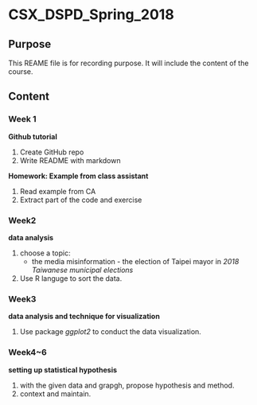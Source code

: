 # CSX_DSPD_Spring_2018

## Purpose
This REAME file is for recording purpose. It will include the content of the course. 

## Content

### Week 1
**Github tutorial**
<ol>
<li>Create GitHub repo</li>
<li>Write README with markdown</li>
</ol>

**Homework: Example from class assistant**
<ol>
<li>Read example from CA</li>
<li>Extract part of the code and exercise</li>
</ol>

### Week2
**data analysis**
1. choose a topic: 
      * the media misinformation - the election of Taipei mayor in *2018 Taiwanese municipal elections*
2. Use R languge to sort the data.

### Week3
**data analysis and technique for visualization**
1. Use package *ggplot2* to conduct the data visualization.

### Week4~6
**setting up statistical hypothesis**
1. with the given data and grapgh, propose hypothesis and method.
2. context and maintain.
